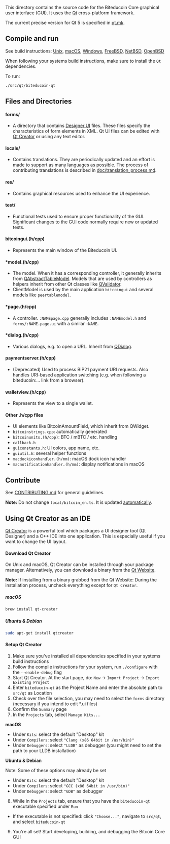 This directory contains the source code for the Biteducoin Core graphical user interface (GUI). It uses the [Qt](https://www1.qt.io/developers/) cross-platform framework.

The current precise version for Qt 5 is specified in [qt.mk](/depends/packages/qt.mk).

## Compile and run

See build instructions: [Unix](/doc/build-unix.md), [macOS](/doc/build-osx.md), [Windows](/doc/build-windows.md), [FreeBSD](/doc/build-freebsd.md), [NetBSD](/doc/build-netbsd.md), [OpenBSD](/doc/build-openbsd.md)

When following your systems build instructions, make sure to install the `Qt` dependencies.

To run:

```sh
./src/qt/biteducoin-qt
```

## Files and Directories

#### forms/

- A directory that contains [Designer UI](https://doc.qt.io/qt-5.9/designer-using-a-ui-file.html) files. These files specify the characteristics of form elements in XML. Qt UI files can be edited with [Qt Creator](#using-qt-creator-as-ide) or using any text editor.

#### locale/

- Contains translations. They are periodically updated and an effort is made to support as many languages as possible. The process of contributing translations is described in [doc/translation_process.md](/doc/translation_process.md).

#### res/

 - Contains graphical resources used to enhance the UI experience.

#### test/

- Functional tests used to ensure proper functionality of the GUI. Significant changes to the GUI code normally require new or updated tests.

#### bitcoingui.(h/cpp)

- Represents the main window of the Biteducoin UI.

#### \*model.(h/cpp)

- The model. When it has a corresponding controller, it generally inherits from  [QAbstractTableModel](https://doc.qt.io/qt-5/qabstracttablemodel.html). Models that are used by controllers as helpers inherit from other Qt classes like [QValidator](https://doc.qt.io/qt-5/qvalidator.html).
- ClientModel is used by the main application `bitcoingui` and several models like `peertablemodel`.

#### \*page.(h/cpp)

- A controller. `:NAMEpage.cpp` generally includes `:NAMEmodel.h` and `forms/:NAME.page.ui` with a similar `:NAME`.

#### \*dialog.(h/cpp)

- Various dialogs, e.g. to open a URL. Inherit from [QDialog](https://doc.qt.io/qt-5/qdialog.html).

#### paymentserver.(h/cpp)

- (Deprecated) Used to process BIP21 payment URI requests. Also handles URI-based application switching (e.g. when following a biteducoin:... link from a browser).

#### walletview.(h/cpp)

- Represents the view to a single wallet.

#### Other .h/cpp files

* UI elements like BitcoinAmountField, which inherit from QWidget.
* `bitcoinstrings.cpp`: automatically generated
* `bitcoinunits.(h/cpp)`: BTC / mBTC / etc. handling
* `callback.h`
* `guiconstants.h`: UI colors, app name, etc.
* `guiutil.h`: several helper functions
* `macdockiconhandler.(h/mm)`: macOS dock icon handler
* `macnotificationhandler.(h/mm)`: display notifications in macOS

## Contribute

See [CONTRIBUTING.md](/CONTRIBUTING.md) for general guidelines.

**Note:** Do not change `local/bitcoin_en.ts`. It is updated [automatically](/doc/translation_process.md#writing-code-with-translations).

## Using Qt Creator as an IDE

[Qt Creator](https://www.qt.io/product/development-tools) is a powerful tool which packages a UI designer tool (Qt Designer) and a C++ IDE into one application. This is especially useful if you want to change the UI layout.

#### Download Qt Creator

On Unix and macOS, Qt Creator can be installed through your package manager. Alternatively, you can download a binary from the [Qt Website](https://www.qt.io/download/).

**Note:** If installing from a binary grabbed from the Qt Website: During the installation process, uncheck everything except for `Qt Creator`.

##### macOS

```sh
brew install qt-creator
```

##### Ubuntu & Debian

```sh
sudo apt-get install qtcreator
```

#### Setup Qt Creator

1. Make sure you've installed all dependencies specified in your systems build instructions
2. Follow the compile instructions for your system, run `./configure` with the `--enable-debug` flag
3. Start Qt Creator. At the start page, do: `New` -> `Import Project` -> `Import Existing Project`
4. Enter `biteducoin-qt` as the Project Name and enter the absolute path to `src/qt` as Location
5. Check over the file selection, you may need to select the `forms` directory (necessary if you intend to edit *.ui files)
6. Confirm the `Summary` page
7. In the `Projects` tab, select `Manage Kits...`

 **macOS**
 - Under `Kits`: select the default "Desktop" kit
 - Under `Compilers`: select `"Clang (x86 64bit in /usr/bin)"`
 - Under `Debuggers`: select `"LLDB"` as debugger (you might need to set the path to your LLDB installation)

 **Ubuntu & Debian**

 Note: Some of these options may already be set

 - Under `Kits`: select the default "Desktop" kit
 - Under `Compilers`: select `"GCC (x86 64bit in /usr/bin)"`
 - Under `Debuggers`: select `"GDB"` as debugger

8. While in the `Projects` tab, ensure that you have the `biteducoin-qt` executable specified under `Run`
 - If the executable is not specified: click `"Choose..."`, navigate to `src/qt`, and select `biteducoin-qt`
9. You're all set! Start developing, building, and debugging the Bitcoin Core GUI
